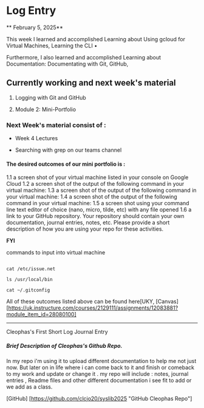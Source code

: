 # Log Entry

** February 5, 2025**

This week I learned and accomplished Learning about Using gcloud for Virtual Machines, Learning the CLI •

Furthermore, I also learned and accomplished Learning about Documentation: Documentating with Git, GitHub,

## Currently working and next week's material

1. Logging with Git and GitHub

2. Module 2: Mini-Portfolio

### Next Week's material consist of :

* Week 4 Lectures

* Searching with grep on our teams channel

#### The desired outcomes of our mini portfolio is :

1.1 a screen shot of your virtual machine listed in your console on Google Cloud
1.2 a screen shot of the output of the following command in your virtual machine:
1.3 a screen shot of the output of the following command in your virtual machine: 
1.4 a screen shot of the output of the following command in your virtual machine: 
1.5 a screen shot using your command line text editor of choice (nano, micro, tilde, etc) with any file opened
1.6 a link to your GitHub repository. Your repository should contain your own documentation, journal entries, notes, etc. Please provide a short description of how you are using your repo for these activities.

**FYI**

commands to input into virtual machine 

```

cat /etc/issue.net

ls /usr/local/bin

cat ~/.gitconfig

```

All of these outcomes listed above can be found here[UKY, [Canvas] [https://uk.instructure.com/courses/2129111/assignments/12083881?module_item_id=28080100]

---

Cleophas's First Short Log Journal Entry

##### Brief Description of Cleophas's Github Repo.

In my repo i'm using it to upload different documentation to help me not just now. But later on in life where i can come back to it and finish  or comeback to my work and update or change it . 
my repo will include : notes, journal entries , Readme files and other different documentation i see fit to add or we add as a class. 


[GitHub] [https://github.com/clcjo20/syslib2025 "GitHub Cleophas Repo"] 











	
